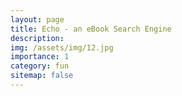 ```yaml
---
layout: page
title: Echo - an eBook Search Engine
description:
img: /assets/img/12.jpg
importance: 1
category: fun
sitemap: false
---
```

